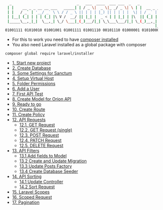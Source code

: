 ```sh
  _                              _   ___  ____  ___ ___  _   _              _ 
 | |    __ _ _ __ __ ___   _____| | / _ \|  _ \|_ _/ _ \| \ | |  __ _ _ __ (_)
 | |   / _` | '__/ _` \ \ / / _ \ || | | | |_) || | | | |  \| | / _` | '_ \| |
 | |__| (_| | | | (_| |\ V /  __/ || |_| |  _ < | | |_| | |\  || (_| | |_) | |
 |_____\__,_|_|  \__,_| \_/ \___|_(_)___/|_| \_\___\___/|_| \_(_)__,_| .__/|_|
                                                                     |_|                                                  
01001111 01010010 01001001 01001111 01001110 00101110 01000001 01010000 01001001 
```

- For this to work you need to have [composer installed](https://setup-docs.devserv.me/composer/)
- You also need Laravel installed as a global package with composer

```sh
composer global require laravel/installer
```

- [1. Start new project](1-newProject.md)
- [2. Create Database](2-createDatabase.md)
- [3. Some Settings for Sanctum](3-sanctumSettings.md)
- [4. Setup Virtual Host](4-virtualHost.md)
- [5. Folder Permissions](5-folderPermissions.md)
- [6. Add a User](6-addUser.md)
- [7. First API Test](7-firsTest.md)
- [8. Create Model for Orion API](8-createModel.md)
- [9. Ready to go](9-readToGo.md)
- [10. Create Route](10-createRoute.md)
- [11. Create Policy](11-createPolicy.md)
- [12. API Requests](requests/README.md)
  - [12.1. GET Request](requests/121-getAllPosts.md)
  - [12.2. GET Request (single)](requests/122-getSinglePost.md)
  - [12.3. POST Request](requests/123-addPost.md)
  - [12.4. PATCH Request](requests/124-patchPost.md)
  - [12.5. DELETE Request](requests/125-deletePost.md)
- [13. API Filters](filters/README.md)
  - [13.1 Add fields to Model](filters/131-addFieldToModel.md)
  - [13.2 Create and Update Migration](filters/132-createMigration.md)
  - [13.3 Update Posts Factory](filters/133-editFactory.md)
  - [13.4 Create Database Seeder](filters/134-createDBSeeder.md)
- [14. API Sorting](sorting/README.md)
  - [14.1 Update Controller](sorting/141-updateController.md)
  - [14.2 Sort Request](sorting/142-sortRequest.md)
- [15. Laravel Scopes](15-scopes.md)
- [16. Scoped Request](16-scopedRequest.md)
- [17. Pagination](17-pagination.md)
